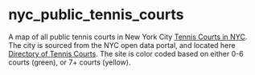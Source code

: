# nyc_public_tennis_courts
A map of all public tennis courts in New York City <a href="https://aren-kab.github.io/nyc_public_tennis_courts/">Tennis Courts in NYC</a>. 
<br> 
The city is sourced from the NYC open data portal, and located here <a href="https://data.cityofnewyork.us/Recreation/Directory-of-Tennis-Courts/dies-sqgi/about_data">Directory of Tennis Courts</a>. The site is color coded based on either 0-6 courts (green), or 7+ courts (yellow). 
